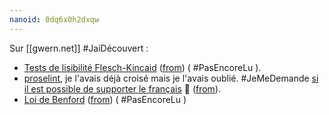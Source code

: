 ```yaml
---
nanoid: 0dq6x0h2dxqw
---
```

Sur [[gwern.net]] #JaiDécouvert  :

- [Tests de lisibilité Flesch-Kincaid](https://fr.wikipedia.org/wiki/Tests_de_lisibilit%C3%A9_Flesch-Kincaid) ([from](https://gwern.net/about#importance-tags)) ( #PasEncoreLu ).
- [proselint](https://github.com/amperser/proselint/), je l'avais déjà croisé mais je l'avais oublié. #JeMeDemande [si il est possible de supporter le français](https://github.com/amperser/proselint/issues?q=is%3Aissue+is%3Aopen+french) 🤔 ([from](https://gwern.net/about#importance-tags)).
- [Loi de Benford](https://fr.wikipedia.org/wiki/Loi_de_Benford) ([from](https://gwern.net/about#benfords-law)) ( #PasEncoreLu  )
